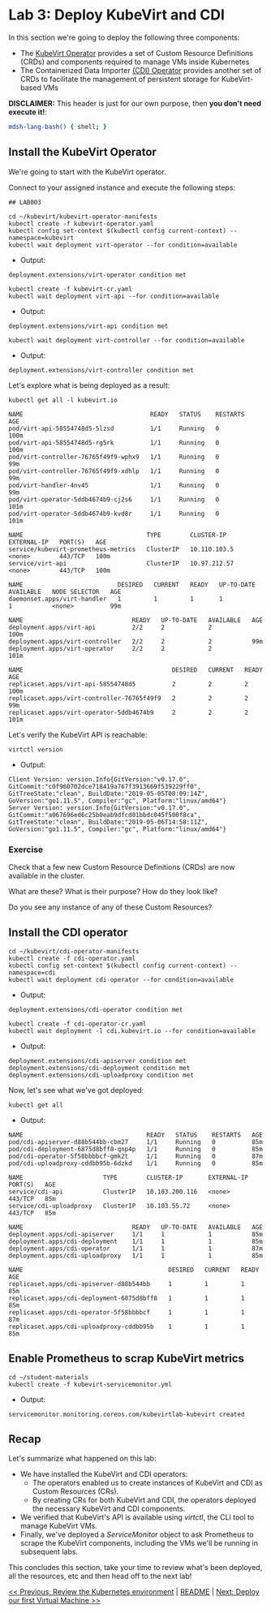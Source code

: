 # Lab 3: Deploy KubeVirt and CDI

In this section we're going to deploy the following three components:

* The [KubeVirt Operator](https://github.com/kubevirt/kubevirt) provides a set of Custom Resource Definitions (CRDs) and components required to manage VMs inside Kubernetes
* The Containerized Data Importer [(CDI) Operator](https://github.com/kubevirt/containerized-data-importer) provides another set of CRDs to facilitate the management of persistent storage for KubeVirt-based VMs


**DISCLAIMER:** This header is just for our own purpose, then **you don't need execute it!**:

```bash @mdsh
mdsh-lang-bash() { shell; }
```

## Install the KubeVirt Operator

We're going to start with the KubeVirt operator.

Connect to your assigned instance and execute the following steps:

```shell
## LAB003

cd ~/kubevirt/kubevirt-operator-manifests
kubectl create -f kubevirt-operator.yaml
kubectl config set-context $(kubectl config current-context) --namespace=kubevirt
kubectl wait deployment virt-operator --for condition=available
```

- Output:
```
deployment.extensions/virt-operator condition met
```

```shell
kubectl create -f kubevirt-cr.yaml
kubectl wait deployment virt-api --for condition=available
```

- Output:
```
deployment.extensions/virt-api condition met
```

```shell
kubectl wait deployment virt-controller --for condition=available
```

- Output:
```
deployment.extensions/virt-controller condition met
```

Let's explore what is being deployed as a result:

```shell
kubectl get all -l kubevirt.io
```

```
NAME                                   READY   STATUS    RESTARTS   AGE
pod/virt-api-58554748d5-5lzsd          1/1     Running   0          100m
pod/virt-api-58554748d5-rg5rk          1/1     Running   0          100m
pod/virt-controller-76765f49f9-wphx9   1/1     Running   0          99m
pod/virt-controller-76765f49f9-xdhlp   1/1     Running   0          99m
pod/virt-handler-4nv45                 1/1     Running   0          99m
pod/virt-operator-5ddb4674b9-cj2s6     1/1     Running   0          101m
pod/virt-operator-5ddb4674b9-kvd8r     1/1     Running   0          101m

NAME                                  TYPE        CLUSTER-IP     EXTERNAL-IP   PORT(S)   AGE
service/kubevirt-prometheus-metrics   ClusterIP   10.110.103.5   <none>        443/TCP   100m
service/virt-api                      ClusterIP   10.97.212.57   <none>        443/TCP   100m

NAME                          DESIRED   CURRENT   READY   UP-TO-DATE   AVAILABLE   NODE SELECTOR   AGE
daemonset.apps/virt-handler   1         1         1       1            1           <none>          99m

NAME                              READY   UP-TO-DATE   AVAILABLE   AGE
deployment.apps/virt-api          2/2     2            2           100m
deployment.apps/virt-controller   2/2     2            2           99m
deployment.apps/virt-operator     2/2     2            2           101m

NAME                                         DESIRED   CURRENT   READY   AGE
replicaset.apps/virt-api-58554748d5          2         2         2       100m
replicaset.apps/virt-controller-76765f49f9   2         2         2       99m
replicaset.apps/virt-operator-5ddb4674b9     2         2         2       101m
```

Let's verify the KubeVirt API is reachable:

```shell
virtctl version
```

- Output:

```
Client Version: version.Info{GitVersion:"v0.17.0", GitCommit:"c0f960702dce718419a767f3913669f539229ff0", GitTreeState:"clean", BuildDate:"2019-05-05T08:09:14Z", GoVersion:"go1.11.5", Compiler:"gc", Platform:"linux/amd64"}
Server Version: version.Info{GitVersion:"v0.17.0", GitCommit:"a067696ed6c25b0eab9dfcd01bbdc045f500f8ca", GitTreeState:"clean", BuildDate:"2019-05-06T14:58:11Z", GoVersion:"go1.11.5", Compiler:"gc", Platform:"linux/amd64"}
```
### Exercise

Check that a few new Custom Resource Definitions (CRDs) are now available in the cluster.

What are these? What is their purpose? How do they look like?

Do you see any instance of any of these Custom Resources?

## Install the CDI operator

```shell
cd ~/kubevirt/cdi-operator-manifests
kubectl create -f cdi-operator.yaml
kubectl config set-context $(kubectl config current-context) --namespace=cdi
kubectl wait deployment cdi-operator --for condition=available
```

- Output:

```
deployment.extensions/cdi-operator condition met
```

```shell
kubectl create -f cdi-operator-cr.yaml
kubectl wait deployment -l cdi.kubevirt.io --for condition=available
```


- Output:

```
deployment.extensions/cdi-apiserver condition met
deployment.extensions/cdi-deployment condition met
deployment.extensions/cdi-uploadproxy condition met
```

Now, let's see what we've got deployed:

```shell
kubectl get all
```

- Output:

```
NAME                                  READY   STATUS    RESTARTS   AGE
pod/cdi-apiserver-d88b544bb-cbm27     1/1     Running   0          85m
pod/cdi-deployment-6875d8bff8-qnp4p   1/1     Running   0          85m
pod/cdi-operator-5f58bbbbcf-gmk2t     1/1     Running   0          87m
pod/cdi-uploadproxy-cddbb95b-6dzkd    1/1     Running   0          85m

NAME                      TYPE        CLUSTER-IP       EXTERNAL-IP   PORT(S)   AGE
service/cdi-api           ClusterIP   10.103.200.116   <none>        443/TCP   85m
service/cdi-uploadproxy   ClusterIP   10.103.55.72     <none>        443/TCP   85m

NAME                              READY   UP-TO-DATE   AVAILABLE   AGE
deployment.apps/cdi-apiserver     1/1     1            1           85m
deployment.apps/cdi-deployment    1/1     1            1           85m
deployment.apps/cdi-operator      1/1     1            1           87m
deployment.apps/cdi-uploadproxy   1/1     1            1           85m

NAME                                        DESIRED   CURRENT   READY   AGE
replicaset.apps/cdi-apiserver-d88b544bb     1         1         1       85m
replicaset.apps/cdi-deployment-6875d8bff8   1         1         1       85m
replicaset.apps/cdi-operator-5f58bbbbcf     1         1         1       87m
replicaset.apps/cdi-uploadproxy-cddbb95b    1         1         1       85m
```

## Enable Prometheus to scrap KubeVirt metrics

```shell
cd ~/student-materials
kubectl create -f kubevirt-servicemonitor.yml
```

- Output:

```
servicemonitor.monitoring.coreos.com/kubevirtlab-kubevirt created
```

## Recap

Let's summarize what happened on this lab:

* We have installed the KubeVirt and CDI operators:
  * The operators enabled us to create instances of KubeVirt and CDI as Custom Resources (CRs).
  * By creating CRs for both KubeVirt and CDI, the operators deployed the necessary KubeVirt and CDI components.
* We verified that KubeVirt's API is available using *virtctl*, the CLI tool to manage KubeVirt VMs.
* Finally, we've deployed a *ServiceMonitor* object to ask Prometheus to scrape the KubeVirt components, including the VMs we'll be running in subsequent labs.


This concludes this section, take your time to review what's been deployed, all the resources, etc and then head off to the next lab!

[<< Previous: Review the Kubernetes environment](../lab2/lab2.md) | [README](../../README.md) | [Next: Deploy our first Virtual Machine >>](../lab4/lab4.md)

